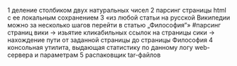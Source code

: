 1 деление столбиком двух натуральных чисел
2 парсинг страницы html с ее локальным сохранением
3 «из любой статьи на русской Википедии можно за несколько шагов перейти в статью „Философия“» #парсинг страниц вики -> изьятие кликабильных ссылок на страницы сики -> нахождение пути от заданной страницы до страницы Философия
4 консольная утилита, выдающая статистику по данному логу web-сервера и параметрам
5 распаковщик tar-файлов
